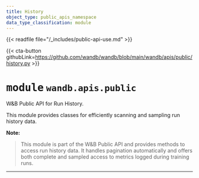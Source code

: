 ```yaml
---
title: History
object_type: public_apis_namespace
data_type_classification: module
---
```

{{< readfile file="/_includes/public-api-use.md" >}}

{{< cta-button githubLink=https://github.com/wandb/wandb/blob/main/wandb/apis/public/history.py >}}




# <kbd>module</kbd> `wandb.apis.public`
W&B Public API for Run History. 

This module provides classes for efficiently scanning and sampling run history data. 



**Note:**

> This module is part of the W&B Public API and provides methods to access run history data. It handles pagination automatically and offers both complete and sampled access to metrics logged during training runs. 



---



